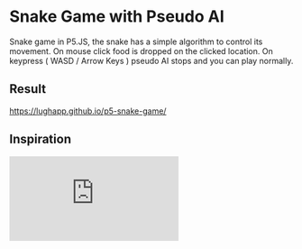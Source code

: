 # Snake Game with Pseudo AI
Snake game in P5.JS, the snake has a simple algorithm to control its movement.
On mouse click food is dropped on the clicked location.
On keypress ( WASD / Arrow Keys ) pseudo AI stops and you can play normally.

## Result
https://lughapp.github.io/p5-snake-game/

## Inspiration
![Coding train](https://thecodingtrain.com/CodingChallenges/003-snake-game-p5.html)
